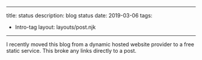 
---
title: status
description: blog status
date: 2019-03-06
tags:
  - Intro-tag 
  layout: layouts/post.njk
---
I recently moved this blog from a dynamic hosted website provider to a free static service. This broke any links directly to a post.
